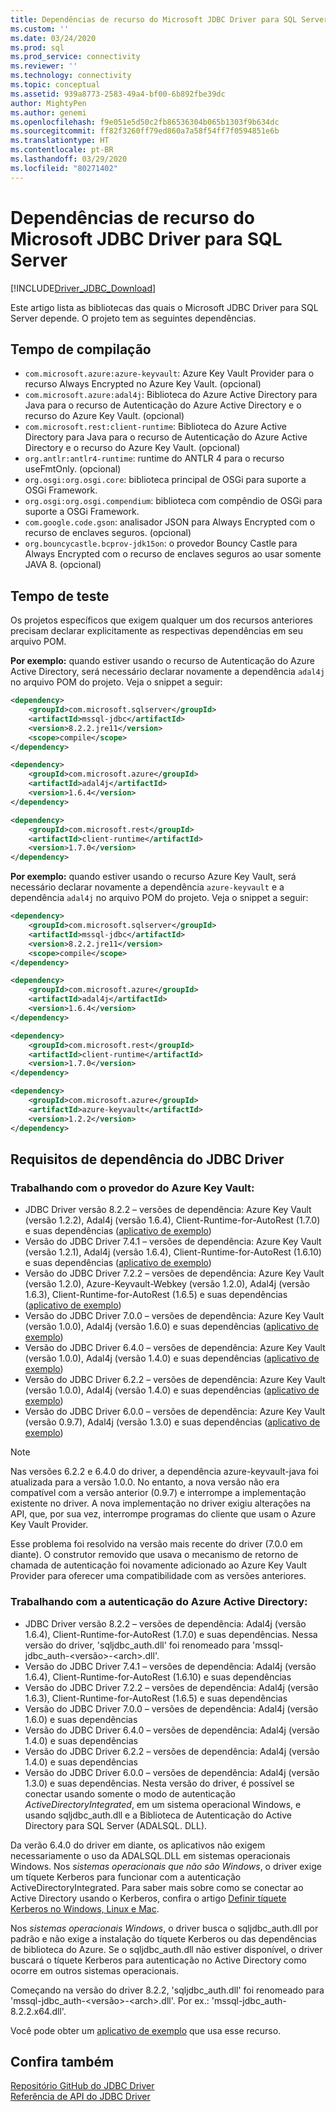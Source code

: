 ```yaml
---
title: Dependências de recurso do Microsoft JDBC Driver para SQL Server | Microsoft Docs
ms.custom: ''
ms.date: 03/24/2020
ms.prod: sql
ms.prod_service: connectivity
ms.reviewer: ''
ms.technology: connectivity
ms.topic: conceptual
ms.assetid: 939a8773-2583-49a4-bf00-6b892fbe39dc
author: MightyPen
ms.author: genemi
ms.openlocfilehash: f9e051e5d50c2fb86536304b065b1303f9b634dc
ms.sourcegitcommit: ff82f3260ff79ed860a7a58f54ff7f0594851e6b
ms.translationtype: HT
ms.contentlocale: pt-BR
ms.lasthandoff: 03/29/2020
ms.locfileid: "80271402"
---
```

# <a name="feature-dependencies-of-the-microsoft-jdbc-driver-for-sql-server"></a>Dependências de recurso do Microsoft JDBC Driver para SQL Server

[!INCLUDE[Driver_JDBC_Download](../../includes/driver_jdbc_download.md)]

Este artigo lista as bibliotecas das quais o Microsoft JDBC Driver para SQL Server depende. O projeto tem as seguintes dependências.

## <a name="compile-time"></a>Tempo de compilação

 - `com.microsoft.azure:azure-keyvault`: Azure Key Vault Provider para o recurso Always Encrypted no Azure Key Vault. (opcional)
 - `com.microsoft.azure:adal4j`: Biblioteca do Azure Active Directory para Java para o recurso de Autenticação do Azure Active Directory e o recurso do Azure Key Vault. (opcional)
 - `com.microsoft.rest:client-runtime`: Biblioteca do Azure Active Directory para Java para o recurso de Autenticação do Azure Active Directory e o recurso do Azure Key Vault. (opcional)
 - `org.antlr:antlr4-runtime`: runtime do ANTLR 4 para o recurso useFmtOnly. (opcional)
 - `org.osgi:org.osgi.core`: biblioteca principal de OSGi para suporte a OSGi Framework.
 - `org.osgi:org.osgi.compendium`: biblioteca com compêndio de OSGi para suporte a OSGi Framework.
 - `com.google.code.gson`: analisador JSON para Always Encrypted com o recurso de enclaves seguros. (opcional)
 - `org.bouncycastle.bcprov-jdk15on`: o provedor Bouncy Castle para Always Encrypted com o recurso de enclaves seguros ao usar somente JAVA 8. (opcional)

## <a name="test-time"></a>Tempo de teste

Os projetos específicos que exigem qualquer um dos recursos anteriores precisam declarar explicitamente as respectivas dependências em seu arquivo POM.

**Por exemplo:** quando estiver usando o recurso de Autenticação do Azure Active Directory, será necessário declarar novamente a dependência `adal4j` no arquivo POM do projeto. Veja o snippet a seguir:

```xml
<dependency>
    <groupId>com.microsoft.sqlserver</groupId>
    <artifactId>mssql-jdbc</artifactId>
    <version>8.2.2.jre11</version>
    <scope>compile</scope>
</dependency>

<dependency>
    <groupId>com.microsoft.azure</groupId>
    <artifactId>adal4j</artifactId>
    <version>1.6.4</version>
</dependency>

<dependency>
    <groupId>com.microsoft.rest</groupId>
    <artifactId>client-runtime</artifactId>
    <version>1.7.0</version>
</dependency>
```

**Por exemplo:** quando estiver usando o recurso Azure Key Vault, será necessário declarar novamente a dependência `azure-keyvault` e a dependência `adal4j` no arquivo POM do projeto. Veja o snippet a seguir:

```xml
<dependency>
    <groupId>com.microsoft.sqlserver</groupId>
    <artifactId>mssql-jdbc</artifactId>
    <version>8.2.2.jre11</version>
    <scope>compile</scope>
</dependency>

<dependency>
    <groupId>com.microsoft.azure</groupId>
    <artifactId>adal4j</artifactId>
    <version>1.6.4</version>
</dependency>

<dependency>
    <groupId>com.microsoft.rest</groupId>
    <artifactId>client-runtime</artifactId>
    <version>1.7.0</version>
</dependency>

<dependency>
    <groupId>com.microsoft.azure</groupId>
    <artifactId>azure-keyvault</artifactId>
    <version>1.2.2</version>
</dependency>
```

## <a name="dependency-requirements-for-the-jdbc-driver"></a>Requisitos de dependência do JDBC Driver

### <a name="working-with-the-azure-key-vault-provider"></a>Trabalhando com o provedor do Azure Key Vault:

- JDBC Driver versão 8.2.2 – versões de dependência: Azure Key Vault (versão 1.2.2), Adal4j (versão 1.6.4), Client-Runtime-for-AutoRest (1.7.0) e suas dependências ([aplicativo de exemplo](../../connect/jdbc/azure-key-vault-sample-version-7.0.md))
- Versão do JDBC Driver 7.4.1 – versões de dependência: Azure Key Vault (versão 1.2.1), Adal4j (versão 1.6.4), Client-Runtime-for-AutoRest (1.6.10) e suas dependências ([aplicativo de exemplo](../../connect/jdbc/azure-key-vault-sample-version-7.0.md))
- Versão do JDBC Driver 7.2.2 – versões de dependência: Azure Key Vault (versão 1.2.0), Azure-Keyvault-Webkey (versão 1.2.0), Adal4j (versão 1.6.3), Client-Runtime-for-AutoRest (1.6.5) e suas dependências ([aplicativo de exemplo](../../connect/jdbc/azure-key-vault-sample-version-7.0.md))
- Versão do JDBC Driver 7.0.0 – versões de dependência: Azure Key Vault (versão 1.0.0), Adal4j (versão 1.6.0) e suas dependências ([aplicativo de exemplo](../../connect/jdbc/azure-key-vault-sample-version-7.0.md))
- Versão do JDBC Driver 6.4.0 – versões de dependência: Azure Key Vault (versão 1.0.0), Adal4j (versão 1.4.0) e suas dependências ([aplicativo de exemplo](../../connect/jdbc/azure-key-vault-sample-version-6.2.2.md))
- Versão do JDBC Driver 6.2.2 – versões de dependência: Azure Key Vault (versão 1.0.0), Adal4j (versão 1.4.0) e suas dependências ([aplicativo de exemplo](../../connect/jdbc/azure-key-vault-sample-version-6.2.2.md))
- Versão do JDBC Driver 6.0.0 – versões de dependência: Azure Key Vault (versão 0.9.7), Adal4j (versão 1.3.0) e suas dependências ([aplicativo de exemplo](../../connect/jdbc/azure-key-vault-sample-version-6.0.0.md))

> [!NOTE]
> Nas versões 6.2.2 e 6.4.0 do driver, a dependência azure-keyvault-java foi atualizada para a versão 1.0.0. No entanto, a nova versão não era compatível com a versão anterior (0.9.7) e interrompe a implementação existente no driver. A nova implementação no driver exigiu alterações na API, que, por sua vez, interrompe programas do cliente que usam o Azure Key Vault Provider.
>
> Esse problema foi resolvido na versão mais recente do driver (7.0.0 em diante). O construtor removido que usava o mecanismo de retorno de chamada de autenticação foi novamente adicionado ao Azure Key Vault Provider para oferecer uma compatibilidade com as versões anteriores.

### <a name="working-with-azure-active-directory-authentication"></a>Trabalhando com a autenticação do Azure Active Directory:

- JDBC Driver versão 8.2.2 – versões de dependência: Adal4j (versão 1.6.4), Client-Runtime-for-AutoRest (1.7.0) e suas dependências. Nessa versão do driver, 'sqljdbc_auth.dll' foi renomeado para 'mssql-jdbc_auth-\<versão>-\<arch>.dll'.
- Versão do JDBC Driver 7.4.1 – versões de dependência: Adal4j (versão 1.6.4), Client-Runtime-for-AutoRest (1.6.10) e suas dependências
- Versão do JDBC Driver 7.2.2 – versões de dependência: Adal4j (versão 1.6.3), Client-Runtime-for-AutoRest (1.6.5) e suas dependências
- Versão do JDBC Driver 7.0.0 – versões de dependência: Adal4j (versão 1.6.0) e suas dependências
- Versão do JDBC Driver 6.4.0 – versões de dependência: Adal4j (versão 1.4.0) e suas dependências
- Versão do JDBC Driver 6.2.2 – versões de dependência: Adal4j (versão 1.4.0) e suas dependências
- Versão do JDBC Driver 6.0.0 – versões de dependência: Adal4j (versão 1.3.0) e suas dependências. Nesta versão do driver, é possível se conectar usando somente o modo de autenticação _ActiveDirectoryIntegrated_, em um sistema operacional Windows, e usando sqljdbc_auth.dll e a Biblioteca de Autenticação do Active Directory para SQL Server (ADALSQL. DLL).

Da verão 6.4.0 do driver em diante, os aplicativos não exigem necessariamente o uso da ADALSQL.DLL em sistemas operacionais Windows. Nos *sistemas operacionais que não são Windows*, o driver exige um tíquete Kerberos para funcionar com a autenticação ActiveDirectoryIntegrated. Para saber mais sobre como se conectar ao Active Directory usando o Kerberos, confira o artigo [Definir tíquete Kerberos no Windows, Linux e Mac](https://docs.microsoft.com/sql/connect/jdbc/connecting-using-azure-active-directory-authentication#set-kerberos-ticket-on-windows-linux-and-mac).

Nos *sistemas operacionais Windows*, o driver busca o sqljdbc_auth.dll por padrão e não exige a instalação do tíquete Kerberos ou das dependências de biblioteca do Azure. Se o sqljdbc_auth.dll não estiver disponível, o driver buscará o tíquete Kerberos para autenticação no Active Directory como ocorre em outros sistemas operacionais.

Começando na versão do driver 8.2.2, 'sqljdbc_auth.dll' foi renomeado para 'mssql-jdbc_auth-\<versão>-\<arch>.dll'. Por ex.: 'mssql-jdbc_auth-8.2.2.x64.dll'.

Você pode obter um [aplicativo de exemplo](../../connect/jdbc/connecting-using-azure-active-directory-authentication.md) que usa esse recurso.

## <a name="see-also"></a>Confira também

[Repositório GitHub do JDBC Driver](https://github.com/microsoft/mssql-jdbc)  
[Referência de API do JDBC Driver](../../connect/jdbc/reference/jdbc-driver-api-reference.md)
